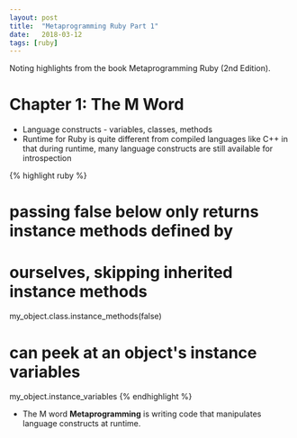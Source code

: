 ```yaml
---
layout: post
title:  "Metaprogramming Ruby Part 1"
date:   2018-03-12
tags: [ruby]
---
```

Noting highlights from the book Metaprogramming Ruby (2nd Edition).

# Chapter 1: The M Word

* Language constructs - variables, classes, methods
* Runtime for Ruby is quite different from compiled languages like C++ in that
  during runtime, many language constructs are still available for
  introspection

{% highlight ruby %}
# passing false below only returns instance methods defined by
# ourselves, skipping inherited instance methods

my_object.class.instance_methods(false)

# can peek at an object's instance variables

my_object.instance_variables
{% endhighlight %}

* The M word **Metaprogramming** is writing code that manipulates
language constructs at runtime.
